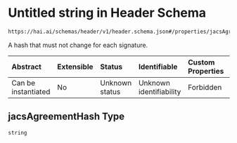 # Untitled string in Header Schema

```txt
https://hai.ai/schemas/header/v1/header.schema.json#/properties/jacsAgreementHash
```

A hash that must not change for each signature.

| Abstract            | Extensible | Status         | Identifiable            | Custom Properties | Additional Properties | Access Restrictions | Defined In                                                                                               |
| :------------------ | :--------- | :------------- | :---------------------- | :---------------- | :-------------------- | :------------------ | :------------------------------------------------------------------------------------------------------- |
| Can be instantiated | No         | Unknown status | Unknown identifiability | Forbidden         | Allowed               | none                | [header.schema.json\*](../../https:/hai.ai/schemas/=./schemas/header.schema.json "open original schema") |

## jacsAgreementHash Type

`string`
